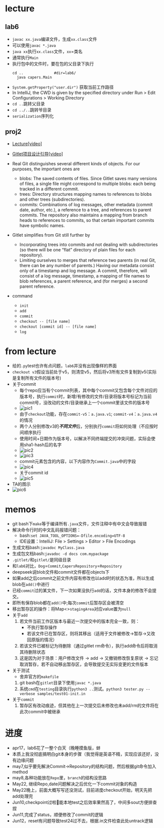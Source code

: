 # lecture
## lab6
- ```javac xx.java```编译文件，生成```xx.class```文件
- 可以使用```javac *.java```
- ```java xx```执行`xx.class`文件，`xx`=类名
- 通常执行`Main`
- 执行包中的文件时，要在包的父目录下执行
  ```
  cd ..              #dir=lab6/
    java capers.Main
  ```
- ```System.getProperty("user.dir")``` 获取当前工作路径
- In IntelliJ, the CWD is given by the specified directory under Run > Edit Configurations > Working Directory
- ```cd ..```跳转父目录
- ```cd ../..```跳转爷目录
- `serialization`序列化

## proj2
- [Lecture[video]](https://www.bilibili.com/video/BV1QP4y1u7jv)
- [Gitlet项目设计引导[video]](https://www.bilibili.com/video/BV17V411Q7Ug)
- Real Git distinguishes several different kinds of objects. For our purposes, the important ones are

  - blobs: The saved contents of files. Since Gitlet saves many versions of files, a single file might correspond to multiple blobs: each being tracked in a different commit.
  - trees: Directory structures mapping names to references to blobs and other trees (subdirectories).
  - commits: Combinations of log messages, other metadata (commit date, author, etc.), a reference to a tree, and references to parent commits. The repository also maintains a mapping from branch heads to references to commits, so that certain important commits have symbolic names.
- Gitlet simplifies from Git still further by
  - Incorporating trees into commits and not dealing with subdirectories (so there will be one “flat” directory of plain files for each repository).
  - Limiting ourselves to merges that reference two parents (in real Git, there can be any number of parents.)
  Having our metadata consist only of a timestamp and log message. A commit, therefore, will consist of a log message, timestamp, a mapping of file names to blob references, a parent reference, and (for merges) a second parent reference.
- command
  - `init`
  - `add`
  - `commit`
  - `checkout -- [file name]`
  - `checkout [commit id] -- [file name]`
  - `log`
# from lecture
- 给的`.py`test也许有点问题，`lab6`并没有出现像样的界面
- `checkout v3`假设当前处于v5，则清空v5，然后将v3所有文件复制到v5(实际是复制所有文件的版本号)
- 关于commit
  - 每个repo应当有个commit列表，其中每个commit又包含每个文件对应的版本号，执行`commit`时，新增/有修改的文件/目录将版本号标记为当前commit号，没改动的文件/目录继承上一个commit里该文件的版本号
  - ![pic1](./pic/1.JPG)
  - 由于`checkout`功能，存在`commit-v5`：`a.java.v1`; `commit-v4`：`a.java.v4`的情况
  - 两个人分别修改v3的***不同文件***后，分别执行`commit`将如何处理（不应按时间顺序执行
  - 使用时间+日期作为版本号，以解决不同终端提交的冲突问题，实际会使用sha1-hash后的名字
  - ![pic2](./pic/2.JPG)
  - ![pic3](./pic/3.JPG)
  - commit元素包含的内容，以下内容作为`Commit.java`中的字段
  - ![pic4](./pic/4.JPG)
  - 关于commit id
  - ![pic5](./pic/5.JPG)
- TA的图示
- ![pic6](./pic/6.JPG)
# memos
- git bash下`make`等于编译所有`.java`文件，文件注释中有中文会导致报错
- 解决命令行时的中文乱码报错问题：
  - bash:`set JAVA_TOOL_OPTIONS=-Dfile.encoding=UTF-8`
  - IDE设置：IntelliJ: File > Settings > Editor > File Encodings
- 生成文档bash:`javadoc MyClass.java`
- 生成包文档bash:`javadoc -d docs com.mypackage`
- `.gitlet/`和`gitlet/`是同级目录
- 和`lab6`对比，`Dog`=`Commit`,`CapersRepository`=`Repository`
- deepseek说blob文件和commit文件都在objects下
- 如果add之后commit之前文件内容有修改也以add时的状态为准，所以生成blob在`add()`中进行
- 已经`commit`过的某文件，下一次如果没执行`add`的话，文件本身的修改不会提交。
- 即所有保存blob都在`add()`中;每次`commit`后暂存区会被清空
- 移出暂存区的操作：将Map<>`stagingArea`对应value置为`null`
- 关于`add`
  1. 若文件当前工作区版本与最近一次提交中的版本完全一致，则：
     - 不执行暂存操作
     - 若该文件已在暂存区，则将其移出（适用于文件被修改→暂存→又改回原版的情况）
  2. 若该文件已被标记为待删除（通过gitlet rm命令），执行add命令后将取消其待删除状态
  3. 这是因为对于场景：用户修改文件 → add → 又撤销修改恢复原状 → 忘记取消暂存，若不自动移出暂存区，会导致提交无实际变更的文件版本
- 关于测试
  - 舍弃官方的`makefile`
  1. git bash在`gitlet`目录下使用`javac *.java`
  2. 系统`cmd`在`testing`目录执行`python3 ..`测试。`python3 tester.py --verbose samples/test01-init.in`
- 关于`commit`
  1. 暂存区有改动痕迹，但其他在上一次提交后未修改也未add/rm的文件将在此次commit中被继承
# 进度
- apr17，lab6花了一整个白天（晚睡摸鱼版，蚌
- 本质上我没彻底搞明白git本身的步骤（我觉得是英语不精，实现应该还好，没有边缘问题
- may7,似乎要先解决Commit->Repository的结构问题，然后根据git命令加入method
- may8,各种功能放在`Repo`里，`branch`的结构没思路
- May22, 继续Repo,date问题解决之后优化一下commit对象的构造
- May22晚上，前面大概写写还没测试，目前进度checkout开始，明天先把add处理完
- Jun10,checkpoint过啦🥰能本地test之后效率果然高了，中间多sout方便排查捏
- Jun11,完成了status，顺便修改了commit的逻辑
- Jun12，reset有问题导致test24过不去，根据.in文件检查此处untrack逻辑